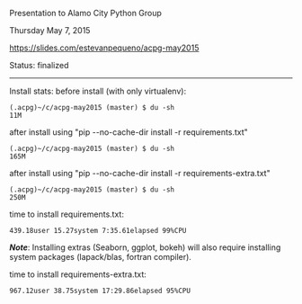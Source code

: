 Presentation to Alamo City Python Group

Thursday May 7, 2015

https://slides.com/estevanpequeno/acpg-may2015

Status: finalized

---

Install stats:
before install (with only virtualenv):
```
(.acpg)~/c/acpg-may2015 (master) $ du -sh
11M
```

after install using "pip --no-cache-dir install -r requirements.txt"
```
(.acpg)~/c/acpg-may2015 (master) $ du -sh
165M
```

after install using "pip --no-cache-dir install -r requirements-extra.txt"
```
(.acpg)~/c/acpg-may2015 (master) $ du -sh
250M
```

time to install requirements.txt: 
```
439.18user 15.27system 7:35.61elapsed 99%CPU
```

***Note***: Installing extras (Seaborn, ggplot, bokeh) will also require
installing system packages (lapack/blas, fortran compiler).

time to install requirements-extra.txt: 
```
967.12user 38.75system 17:29.86elapsed 95%CPU
```
